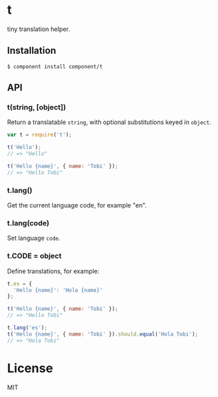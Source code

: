 
# t

  tiny translation helper.

## Installation

    $ component install component/t

## API

### t(string, [object])

  Return a translatable `string`, with optional
  substitutions keyed in `object`.

```js
var t = require('t');

t('Hello');
// => "Hello"

t('Hello {name}', { name: 'Tobi' });
// => "Hello Tobi"
```

### t.lang()

  Get the current language code, for example "en".

### t.lang(code)

  Set language `code`.

### t.CODE = object

  Define translations, for example:

```js
t.es = {
  'Hello {name}': 'Hola {name}'
};

t('Hello {name}', { name: 'Tobi' });
// => "Hello Tobi"

t.lang('es');
t('Hello {name}', { name: 'Tobi' }).should.equal('Hola Tobi');
// => "Hola Tobi"
```

# License

  MIT

